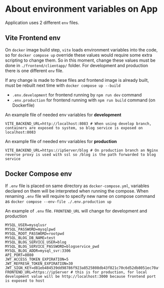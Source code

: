# About environment variables on App

Application uses 2 different `env` files.

## Vite Frontend env

On `docker` image build step, `vite` loads environment variables into the code, so for `docker compose up` override these values would require some extra scripting to change them. So in this moment, change these values must be done in `./frontend/clientapp/` folder. For development and production there is one different `env` file.

If any change is made to these files and frontend image is already built, must be rebuilt next time with `docker compose up --build`

- `.env.development` for frontend running by `npm run dev` command
- `.env.production` for frontend running with `npm run build` command (on Dockerfile)

An example file of needed env variables for **development**
```
VITE_BACKEND_URL=http://localhost:8083 # When using develop branch, containers are exposed to system, so blog service is exposed on localhost:8083
```

An example file of needed env variables for **production**
```
VITE_BACKEND_URL=https://ipServer/blog # On production branch an Nginx reverse proxy is used with ssl so /blog is the path forwarded to blog service
```

## Docker Compose env

If `.env` file is placed on same directory as `docker-compose.yml`, variables declared on them will be interpreted when running the compose. When renaming `.env` file will require to specify new name on compose command as `docker compose --env-file ./.env.production up`

An example of `.env` file. `FRONTEND_URL` will change for development and production
```
MYSQL_USER=mysqlusr
MYSQL_PASSWORD=mysqlpwd
MYSQL_ROOT_PASSWORD=rootpwd
MYSQL_BLOG_DB_NAME=test
MYSQL_BLOG_SERVICE_USER=blog
MYSQL_BLOG_SERVICE_PASSWORD=blogservice_pwd
MYSQL_BLOG_ADDR=mysql_svr:3306
API_PORT=8080
JWT_ACCESS_TOKEN_EXPIRATION=5
JWT_REFRESH_TOKEN_EXPIRATION=30
JWT_SIGN_KEY=d81eb484539dd98786f923a8525808db43f821c70c6d52db8051ec70af9e42cc
FRONTEND_URL=https://ipServer # this is for production, for local development value will be http://localhost:3000 because frontend port is exposed to host
```
